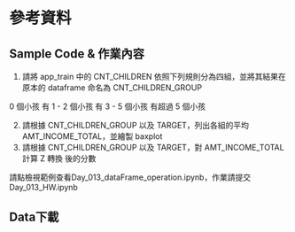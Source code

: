 # 參考資料
## Sample Code & 作業內容
1. 請將 app_train 中的 CNT_CHILDREN 依照下列規則分為四組，並將其結果在原本的 dataframe 命名為 CNT_CHILDREN_GROUP

 0 個小孩
 有 1 - 2 個小孩
 有 3 - 5 個小孩
 有超過 5 個小孩

2. 請根據 CNT_CHILDREN_GROUP 以及 TARGET，列出各組的平均 AMT_INCOME_TOTAL，並繪製 baxplot
3. 請根據 CNT_CHILDREN_GROUP 以及 TARGET，對 AMT_INCOME_TOTAL 計算 Z 轉換 後的分數

請點檢視範例查看Day_013_dataFrame_operation.ipynb，作業請提交Day_013_HW.ipynb

## Data下載

